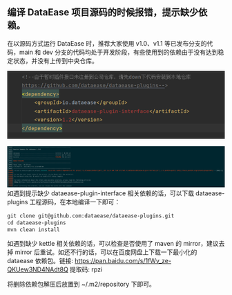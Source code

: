 ## 编译 DataEase 项目源码的时候报错，提示缺少依赖。

在以源码方式运行 DataEase 时，推荐大家使用 v1.0、v1.1 等已发布分支的代码，main 和 dev 分支的代码均处于开发阶段，有些使用到的依赖由于没有达到稳定状态，并没有上传到中央仓库。

![plugins-dependency](../img/faq/plugins-dependency.png)

![plugins-dependency-2](../img/faq/plugins-dependency-2.png)
如遇到提示缺少 dataease-plugin-interface 相关依赖的话，可以下载 dataease-plugins 工程源码，在本地编译一下即可：
```shell
git clone git@github.com:dataease/dataease-plugins.git
cd dataease-plugins
mvn clean install
```

如遇到缺少 kettle 相关依赖的话，可以检查是否使用了 maven 的 mirror，建议去掉 mirror 后重试。如还不行的话，可以在百度网盘上下载一下最小化的 dataease 依赖包。链接: https://pan.baidu.com/s/1fWv_ze-QKUew3ND4NAdt8Q 提取码: rpzi

将删除依赖包解压后放置到 ~/.m2/repository 下即可。